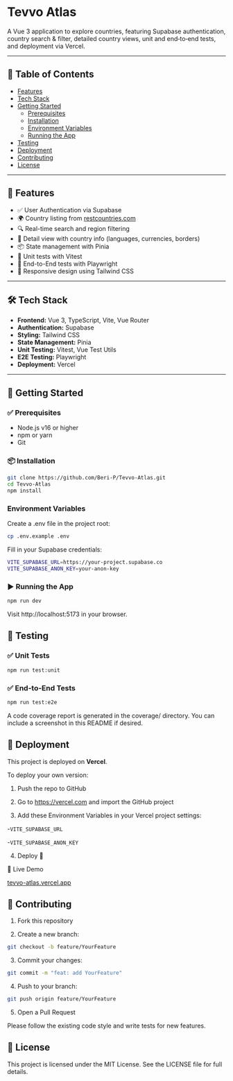 # Tevvo Atlas

A Vue 3 application to explore countries, featuring Supabase authentication, country search & filter, detailed country views, unit and end‑to‑end tests, and deployment via Vercel.

---

## 📌 Table of Contents

- [Features](#features)
- [Tech Stack](#tech-stack)
- [Getting Started](#getting-started)
  - [Prerequisites](#prerequisites)
  - [Installation](#installation)
  - [Environment Variables](#environment-variables)
  - [Running the App](#running-the-app)
- [Testing](#testing)
- [Deployment](#deployment)
- [Contributing](#contributing)
- [License](#license)

---

## 🚀 Features

- ✅ User Authentication via Supabase
- 🌍 Country listing from [restcountries.com](https://restcountries.com)
- 🔍 Real-time search and region filtering
- 📄 Detail view with country info (languages, currencies, borders)
- 📦 State management with Pinia
- 🧪 Unit tests with Vitest
- 🧭 End-to-End tests with Playwright
- 📱 Responsive design using Tailwind CSS

---

## 🛠 Tech Stack

- **Frontend:** Vue 3, TypeScript, Vite, Vue Router
- **Authentication:** Supabase
- **Styling:** Tailwind CSS
- **State Management:** Pinia
- **Unit Testing:** Vitest, Vue Test Utils
- **E2E Testing:** Playwright
- **Deployment:** Vercel

---

## 🧰 Getting Started

### ✅ Prerequisites

- Node.js v16 or higher
- npm or yarn
- Git

### 📦 Installation

```sh
git clone https://github.com/Beri-P/Tevvo-Atlas.git
cd Tevvo-Atlas
npm install
```

### Environment Variables
Create a .env file in the project root:

```sh
cp .env.example .env
```

Fill in your Supabase credentials:

```sh
VITE_SUPABASE_URL=https://your-project.supabase.co
VITE_SUPABASE_ANON_KEY=your-anon-key
```

### ▶️ Running the App

```sh
npm run dev
```
Visit http://localhost:5173 in your browser.

## 🧪 Testing

### ✅ Unit Tests

```sh
npm run test:unit
```

### ✅ End-to-End Tests

```sh
npm run test:e2e
```
A code coverage report is generated in the coverage/ directory. You can include a screenshot in this README if desired.


## 🚀 Deployment

This project is deployed on **Vercel**.


To deploy your own version:

1. Push the repo to GitHub

2. Go to https://vercel.com and import the GitHub project

3. Add these Environment Variables in your Vercel project settings:

 -`VITE_SUPABASE_URL`

 -`VITE_SUPABASE_ANON_KEY`

4. Deploy 🎉

🔗 Live Demo

 [tevvo-atlas.vercel.app](https://tevvo-atlas.vercel.app)

## 🤝 Contributing

1. Fork this repository

2. Create a new branch:

```sh
git checkout -b feature/YourFeature
```

3. Commit your changes:

```sh
git commit -m "feat: add YourFeature"
```

4. Push to your branch:

```sh
git push origin feature/YourFeature
```

5. Open a Pull Request

Please follow the existing code style and write tests for new features.

## 📄 License

This project is licensed under the MIT License.
See the LICENSE file for full details.
